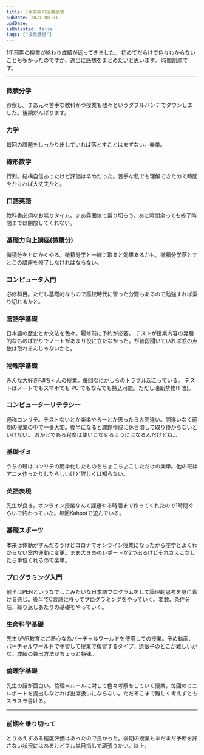 ```yaml
---
title: 1年前期の授業感想
pubDate: 2021-08-01
updDate: 
isUnlisted: false
tags: ["授業感想"]
---
```


1年前期の授業が終わり成績が返ってきました。 初めてだらけで色々わからないことも多かったのですが、適当に感想をまとめたいと思います。 時間割順です。

---

### 微積分学

お察し。まあ元々苦手な教科かつ授業も散々というダブルパンチでダウンしました。後期がんばります。

### 力学

毎回の課題をしっかり出していれば落とすことはまずない。楽単。

### 線形数学

行列。結構自信あったけど評価は辛めだった。苦手な私でも理解できたので時間をかければ大丈夫かと。

### 口語英語

教科書必須なお喋りタイム。まあ雰囲気で乗り切ろう。あと時間余っても終了時間までは開放してくれない。

### 基礎力向上講座(微積分)

微積分をとにかくやる。微積分学と一緒に取ると効果あるかも。微積分学落とすとこの講座を修了しなければならない。

### コンピュータ入門

必修科目。ただし基礎的なもので高校時代に習った分野もあるので勉強すれば乗り切れるかと。

### 言語学基礎

日本語の歴史とか文法を色々。履修前に予約が必要。 テストが授業内容の発展的なものばかりでノートがあまり役に立たなかった。が普段聞いていれば並の点数は取れるんじゃないかと。

### 物理学基礎

みんな大好きFJIちゃんの授業。毎回なにかしらのトラブル起こっている。 テストはノートでもスマホでも PC でもなんでも持込可能。ただし油断禁物(1 敗)。

### コンピューターリテラシー

通称コンリテ。テストないとか楽単やろーとか思ったら大間違い。間違いなく前期の授業の中で一番大変。後半になると課題作成に休日潰して取り掛からないといけない。 おかげである程度は使いこなせるようにはなるんだけどね…

### 基礎ゼミ

うちの班はコンリテの簡単化したものをちょこちょこしただけの楽単。他の班はアニメ作ったりしたらしいけど詳しくは知らない。

### 英語表現

先生が良き。オンライン授業なんて課題やる時間まで作ってくれたので1時間ぐらいで終わっていた。毎回Kahootで遊んでいる。

### 基礎スポーツ

本来は体動かすんだろうけどコロナでオンライン授業になったから座学とよくわからない室内運動に変更。まあ大きめのレポートが2つ出るけどそれさえこなしたら単位くれるので楽単。

### プログラミング入門

前半はPENというなでしこみたいな日本語プログラムをして論理的思考を身に着ける感じ。後半でC言語に移ってプログラミングをやっていく。変数、条件分岐、繰り返しあたりの基礎をやっていく。

### 生命科学基礎

先生がVR教育にご熱心な為バーチャルワールドを使用しての授業。予め動画、バーチャルワールドで予習して授業で復習するタイプ。遺伝子のとこが難しいかな。成績の算出方法がちょっと特殊。

### 倫理学基礎

先生の話が面白い。倫理＝ルールに対して色々考察をしていく授業。毎回のミニレポートを提出しなければ出席扱いにならない。ただそこまで難しく考えずともスラスラ書ける。

---

### 前期を乗り切って

とりあえずある程度評価はあったので良かった。後期の授業もまだまだ予断を許さない状況にはあるけどフル単目指して頑張りたい。以上。
